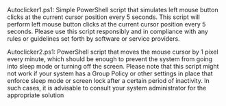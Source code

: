 Autoclicker1.ps1:
Simple PowerShell script that simulates left mouse button clicks at the current cursor position every 5 seconds.
This script will perform left mouse button clicks at the current cursor position every 5 seconds. Please use this script responsibly and in compliance with any rules or guidelines set forth by software or service providers.



Autoclicker2.ps1:
PowerShell script that moves the mouse cursor by 1 pixel every minute, which should be enough to prevent the system from going into sleep mode or turning off the screen. Please note that this script might not work if your system has a Group Policy or other settings in place that enforce sleep mode or screen lock after a certain period of inactivity. In such cases, it is advisable to consult your system administrator for the appropriate solution
